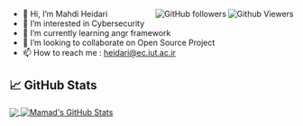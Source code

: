 
<p style="right;">
<!--- <img alt="Github Viewers" src="https://komarev.com/ghpvc/?username=mheidari98&style=flat-square&color=red"> --->
<img align="right"  alt="Github Viewers" src="https://gpvc.arturio.dev/mheidari98">
<img align="right"  alt="GitHub followers" src="https://img.shields.io/github/followers/mheidari98?style=flat-square&color=green">
</p>

- 👋 Hi, I’m Mahdi Heidari
- 👀 I’m interested in Cybersecurity 
- 🌱 I’m currently learning angr framework 
- 💞️ I’m looking to collaborate on Open Source Project
- 📫 How to reach me : heidari@ec.iut.ac.ir


## &#x1f4c8; GitHub Stats



<a href="https://github.com/mheidari98/mheidari98">
  <img align="center" src="https://github-readme-stats.vercel.app/api/top-langs/?username=mheidari98&hide=tsql,html,css&title_color=ffffff&text_color=c9cacc&icon_color=2bbc8a&bg_color=1d1f21" />
</a>
<a href="https://github.com/mheidari98/mheidari98">
  <img align="center" src="https://github-readme-stats.vercel.app/api?username=mheidari98&show_icons=true&line_height=27&count_private=true&title_color=ffffff&text_color=c9cacc&icon_color=2bbc8a&bg_color=1d1f21" alt="Mamad's GitHub Stats" />
</a>


<!---
<a href="https://github.com/mheidari98/mheidari98">
  <img align="center" src="https://github-readme-stats.vercel.app/api/top-langs/?username=mheidari98&hide=tsql,html,css,scss,less" />
</a>
<a href="https://github.com/mheidari98/mheidari98">
  <img align="center" src="https://github-readme-stats.vercel.app/api?username=mheidari98&show_icons=true&line_height=27&count_private=true" alt="Mamad's GitHub Stats" />
</a>
--->

<!---
<hr>
### Find me @
<p><b>Social medias :</b></p>
<p align="center">
[<img src="https://img.icons8.com/color/48/000000/linkedin.png" width="3.5%"/>](https://linkedin.com/in/UserName/)
[<img src="https://image.flaticon.com/icons/png/128/2111/2111463.png" width="3.5%"/>](https://instagram.com/UserName)
[<img src="https://image.flaticon.com/icons/png/128/2111/2111646.png" width="3.5%"/>](https://t.me/UserName)
</p>
--->

<!---
mheidari98/mheidari98 is a ✨ special ✨ repository because its `README.md` (this file) appears on your GitHub profile.
You can click the Preview link to take a look at your changes.
--->
